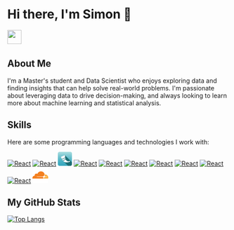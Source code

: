 # Hi there, I'm Simon 👋

<a href="https://www.linkedin.com/in/simonweigold/" target="_blank" rel="noreferrer"><img src="https://raw.githubusercontent.com/danielcranney/readme-generator/main/public/icons/socials/linkedin.svg" width="32" height="32" /></a>

## About Me
I'm a Master's student and Data Scientist who enjoys exploring data and finding insights that can help solve real-world problems. I'm passionate about leveraging data to drive decision-making, and always looking to learn more about machine learning and statistical analysis.

<!--
<p align="left">
  <span style="display: inline-block; vertical-align: top;">I'm a Master's student and Data Scientist who enjoys exploring data and finding insights that can help solve real-world problems. I'm passionate about leveraging data to drive decision-making, and always looking to learn more about machine learning and statistical analysis.</span>
  <span style="display: inline-block; vertical-align: top;"><img src="https://camo.githubusercontent.com/c1dcb74cc1c1835b1d716f5051499a2814c683c806b15f04b0eba492863703e9/68747470733a2f2f63646e2e6472696262626c652e636f6d2f75736572732f3733303730332f73637265656e73686f74732f363538313234332f6176656e746f2e676966" width="100"></span>
</p>
-->
## Skills

Here are some programming languages and technologies I work with:

<p align="left">
<a href="https://www.r-project.org/" target="_blank" rel="noreferrer"><img src="https://www.r-project.org/Rlogo.png" width="36" height="36" alt="React" /></a>
<a href="https://www.python.org/" target="_blank" rel="noreferrer"><img src="https://github.com/yurijserrano/Github-Profile-Readme-Logos/blob/master/programming%20languages/python.svg" width="36" height="36" alt="React" /></a>
<a href="https://flask.palletsprojects.com/en/3.0.x/" target="_blank" rel="noreferrer"><img src="https://github.com/simonweigold/simonweigold/blob/main/imgs/flask.png" width="32" height="32" alt="React" /></a>
<!--
<a href="https://www.sqlalchemy.org/" target="_blank" rel="noreferrer"><img src="https://upload.wikimedia.org/wikipedia/commons/thumb/d/d7/SQLAlchemy.svg/1920px-SQLAlchemy.svg.png" width=auto height="32" alt="React" /></a>
<a href="https://www.ibm.com/de-de/products/spss-statistics" target="_blank" rel="noreferrer"><img src="https://freepngimg.com/thumb/ibm/74720-statistics-ibm-analysis-spss-data-modeler.png" width="36" height="36" alt="React" /></a>
<a href="https://code.visualstudio.com/" target="_blank" rel="noreferrer"><img src="https://github.com/yurijserrano/Github-Profile-Readme-Logos/blob/master/text%20editors/vscode.svg" width="36" height="36" alt="React" /></a>
-->
<a href="https://developer.mozilla.org/en-US/docs/Glossary/HTML5" target="_blank" rel="noreferrer"><img src="https://github.com/yurijserrano/Github-Profile-Readme-Logos/blob/master/others/html.svg" width="36" height="36" alt="React" /></a>
<a href="https://developer.mozilla.org/en-US/docs/Web/CSS" target="_blank" rel="noreferrer"><img src="https://github.com/yurijserrano/Github-Profile-Readme-Logos/blob/master/others/css.svg" width="36" height="36" alt="React" /></a>
<a href="https://developer.mozilla.org/en-US/docs/Web/JavaScript" target="_blank" rel="noreferrer"><img src="https://github.com/yurijserrano/Github-Profile-Readme-Logos/blob/master/programming%20languages/javascript.svg" width="36" height="36" alt="React" /></a>
<a href="https://www.postgresql.org/" target="_blank" rel="noreferrer"><img src="https://upload.wikimedia.org/wikipedia/commons/2/29/Postgresql_elephant.svg" width="36" height="36" alt="React" /></a>
<a href="https://www.usebruno.com/" target="_blank" rel="noreferrer"><img src="https://raw.githubusercontent.com/usebruno/bruno/main/assets/images/logo-transparent.png" width="36" height="36" alt="React" /></a>
<!--
<a href="https://www.json.org/json-de.html" target="_blank" rel="noreferrer"><img src="https://github.com/yurijserrano/Github-Profile-Readme-Logos/blob/master/others/json.svg" width="36" height="36" alt="React" /></a>
-->
<a href="https://git-scm.com/" target="_blank" rel="noreferrer"><img src="https://git-scm.com/images/logos/downloads/Git-Icon-1788C.svg" width="36" height="36" alt="React" /></a>
<!--
<a href="https://obsidian.md/" target="_blank" rel="noreferrer"><img src="https://upload.wikimedia.org/wikipedia/commons/6/60/Obsidian_software_logo.svg" width="36" height="36" alt="React" /></a>
-->
<a href="https://azure.microsoft.com/" target="_blank" rel="noreferrer"><img src="https://upload.wikimedia.org/wikipedia/commons/f/fa/Microsoft_Azure.svg" width="36" height="36" alt="React" /></a>
<!--
<a href="https://jupyter.org/" target="_blank" rel="noreferrer"><img src="https://upload.wikimedia.org/wikipedia/commons/3/38/Jupyter_logo.svg" width="36" height="36" alt="React" /></a>
<a href="https://www.docker.com/" target="_blank" rel="noreferrer"><img src="https://cdn.worldvectorlogo.com/logos/docker.svg" width="36" height="36" alt="React" /></a>
-->
<a href="https://www.cloudflare.com/" target="_blank" rel="noreferrer"><img src="https://github.com/simonweigold/simonweigold/blob/main/imgs/cloudflare_logo_icon_170372.png" width="36" height="36" alt="React" /></a>


## My GitHub Stats

[![Top Langs](https://github-readme-stats.vercel.app/api/top-langs/?username=simonweigold&layout=compact&bg_color=000000&text_color=ffffff&hide_border=true&hide=html&langs_count=10&&size_weight=0.5&count_weight=0.5)](https://github.com/anuraghazra/github-readme-stats)

<!--
## Some of my projects
<table>
<tr>

|Title | Technologies|
|--|--|
| [Spotify Network Analysis](https://github.com/simonweigold/spotify-charts-network) | <a href="https://developer.spotify.com/documentation/web-api" target="_blank" rel="noreferrer"><img src="https://upload.wikimedia.org/wikipedia/commons/1/19/Spotify_logo_without_text.svg" width="36" height="36" alt="React" /></a> <a href="https://igraph.org/" target="_blank" rel="noreferrer"><img src="https://avatars.githubusercontent.com/u/3735184?s=280&v=4" width="36" height="36" alt="React" /></a> <a href="https://gephi.org/" target="_blank" rel="noreferrer"><img src="https://infoactivismo.org/wp-content/uploads/2012/12/Screenshot-2019-09-23-at-15.47.06.png" width="36" height="36" alt="React" /></a> <a href="https://glmnet.stanford.edu/articles/glmnet.html" target="_blank" rel="noreferrer"><img src="https://glmnet.stanford.edu/reference/figures/logo.png" width="36" height="36" alt="React" /></a> <a href="https://topepo.github.io/caret/" target="_blank" rel="noreferrer"><img src="https://machinelearningmastery.com/wp-content/uploads/2014/09/Caret-package-in-R.png" width="36" height="36" alt="React" /></a> |
| [Spaceship Titanic Machine Learning Classification](https://github.com/simonweigold/spaceship-titanic) | <a href="https://www.tidymodels.org/" target="_blank" rel="noreferrer"><img src="https://tidymodels.tidymodels.org/logo.png" width="36" height="36" alt="React" /></a> <a href="https://www.tidyverse.org/" target="_blank" rel="noreferrer"><img src="https://tidyverse.tidyverse.org/logo.png" width="36" height="36" alt="React" /></a> <a href="https://ggplot2.tidyverse.org/" target="_blank" rel="noreferrer"><img src="https://ggplot2.tidyverse.org/logo.png" width="36" height="36" alt="React" /></a> |
| [Twitter Sentiment Analysis](https://github.com/simonweigold/twitter-sentiment-analysis) | <a href="https://www.nltk.org/_modules/nltk/sentiment/vader.html" target="_blank" rel="noreferrer"><img src="https://miro.medium.com/v2/resize:fit:4800/0*zKRz1UgqpOZ4bvuA" width="36" height="36" alt="React" /></a> <a href="https://huggingface.co/cardiffnlp/twitter-roberta-base-sentiment" target="_blank" rel="noreferrer"><img src="https://huggingface.co/front/assets/huggingface_logo-noborder.svg" width="36" height="36" alt="React" /></a> <a href="https://ggplot2.tidyverse.org/" target="_blank" rel="noreferrer"><img src="https://ggplot2.tidyverse.org/logo.png" width="36" height="36" alt="React" /></a> <a href="https://www.tidyverse.org/" target="_blank" rel="noreferrer"><img src="https://tidyverse.tidyverse.org/logo.png" width="36" height="36" alt="React" /></a> |
| [Data Mining](https://github.com/simonweigold/data-mining-capstone-project) | <a href="https://developer.mozilla.org/en-US/docs/Web/HTTP?retiredLocale=de" target="_blank" rel="noreferrer"><img src="https://upload.wikimedia.org/wikipedia/commons/5/5b/HTTP_logo.svg" width="36" height="36" alt="React" /></a> <a href="https://ggplot2.tidyverse.org/" target="_blank" rel="noreferrer"><img src="https://ggplot2.tidyverse.org/logo.png" width="36" height="36" alt="React" /></a> <a href="https://www.tidyverse.org/" target="_blank" rel="noreferrer"><img src="https://tidyverse.tidyverse.org/logo.png" width="36" height="36" alt="React" /></a> <a href="https://rmarkdown.rstudio.com/" target="_blank" rel="noreferrer"><img src="https://ulyngs.github.io/rmarkdown-workshop/slides/figures/rmarkdown.png" width="36" height="36" alt="React" /></a> |
| [Battleships](https://github.com/simonweigold/battleships) | <a href="https://www.python.org/" target="_blank" rel="noreferrer"><img src="https://github.com/yurijserrano/Github-Profile-Readme-Logos/blob/master/programming%20languages/python.svg" width="36" height="36" alt="React" /></a> |

</td>
-->
<!--
<a href="https://github.com/" target="_blank" rel="noreferrer"><img src="https://github.com/yurijserrano/Github-Profile-Readme-Logos/blob/master/cloud/github.svg" width="36" height="36" alt="React" /></a>
- ![SQL](https://img.shields.io/badge/-SQL-4479A1?style=flat-square&logo=MySQL&logoColor=white)
- [![HTML](https://img.shields.io/badge/-HTML-E34F26?style=flat-square&logo=HTML5&logoColor=white)]()
<a href="https://pytorch.org/" target="_blank" rel="noreferrer"><img src="https://pytorch.org/assets/images/pytorch-logo.png" width="36" height="36" alt="React" /></a>
<a href="https://www.tensorflow.org/" target="_blank" rel="noreferrer"><img src="https://upload.wikimedia.org/wikipedia/commons/2/2d/Tensorflow_logo.svg" width="36" height="36" alt="React" /></a>

[![Top Langs](https://github-readme-stats.vercel.app/api/top-langs/?username=simonweigold&layout=compact&bg_color=000000&text_color=ffffff&hide_border=true&hide=html&langs_count=10&&size_weight=0.5&count_weight=0.5)](https://github.com/anuraghazra/github-readme-stats)

<a href="http://www.github.com/simonweigold"><img src="https://github-readme-stats.vercel.app/api?username=simonweigold&show_icons=true&hide=contribs&count_private=true&title_color=0891b2&text_color=ffffff&icon_color=0891b2&bg_color=1c1917&hide_border=true&show_icons=true" alt="Simon Weigold's GitHub stats" /></a>


## Projects

Here are some projects I've worked on:

- [Project 1](Link to project)
- [Project 2](Link to project)

## Contact Me

You can reach me at simon.weigold@stud.unilu.ch or connect with me on [LinkedIn](Your LinkedIn URL).
-->

<!--
**simonweigold/simonweigold** is a ✨ _special_ ✨ repository because its `README.md` (this file) appears on your GitHub profile.

Here are some ideas to get you started:

- 🔭 I’m currently working on ...
- 🌱 I’m currently learning ...
- 👯 I’m looking to collaborate on ...
- 🤔 I’m looking for help with ...
- 💬 Ask me about ...
- 📫 How to reach me: ...
- 😄 Pronouns: ...
- ⚡ Fun fact: ...
-->
